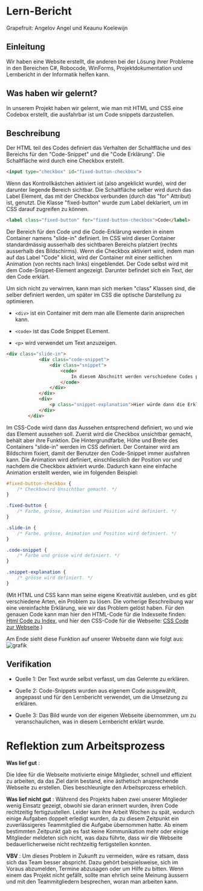 # Lern-Bericht

Grapefruit: Angelov Angel und Keaunu Koelewijn

## Einleitung
Wir haben eine Website erstellt, die anderen bei der Lösung ihrer Probleme in den Bereichen C#, Robocode, WinForms, Projektdokumentation und Lernbericht in der Informatik helfen kann.

## Was haben wir gelernt?

In unserem Projekt haben wir gelernt, wie man mit HTML und CSS eine Codebox erstellt, die ausfahrbar ist um Code snippets darzustellen.

## Beschreibung

Der HTML teil des Codes definiert das Verhalten der Schaltfläche und des Bereichs für den "Code-Snippet" und die "Code Erklärung". Die Schaltfläche wird durch eine Checkbox erstellt.

```html
<input type="checkbox" id="fixed-button-checkbox">
```

Wenn das Kontrollkästchen aktiviert ist (also angeklickt wurde), wird der darunter liegende Bereich sichtbar. Die Schaltfläche selber wird durch das Label Element, das mit der Checkbox verbunden (durch das "for" Attribut) ist, genutzt. Die Klasse "fixed-button" wurde zum Label deklariert, um im CSS darauf zugreifen zu können.

```html
<label class="fixed-button" for="fixed-button-checkbox">Code</label>
```



Der Bereich für den Code und die Code-Erklärung werden in einem Container namens "slide-in" definiert. Im CSS wird dieser Container standardmässig ausserhalb des sichtbaren Bereichs platziert (rechts ausserhalb des Bildschirms). Wenn die Checkbox aktiviert wird, indem man auf das Label "Code" klickt, wird der Container mit einer seitlichen Animation (von rechts nach links) eingeblendet. Der Code selbst wird mit dem Code-Snippet-Element angezeigt. Darunter befindet sich ein Text, der den Code erklärt.

Um sich nicht zu verwirren, kann man sich merken "class" Klassen sind, die selber definiert werden, um später im CSS die optische Darstellung zu optimieren.

* ```<div>``` ist ein Container mit dem man alle Elemente darin ansprechen kann.

* ```<code>``` ist das Code Snippet ELement.

* ```<p>``` wird verwendet um Text anzuzeigen.

```html
<div class="slide-in">
            <div class="code-snippet">
                <div class="snippet">
                    <code>
                        In diesem Abschnitt werden verschiedene Codes präsentiert.
                    </code>
                </div>
            </div>
            <div>
                <p class="snippet-explanation">Hier würde dann die Erklärung des entsprechenden Codes stehen.</p>
            </div>
        </div>
```



Im CSS-Code wird dann das Aussehen entsprechend definiert, wo und wie das Element aussehen soll. Zuerst wird die Checkbox unsichtbar gemacht, behält aber ihre Funktion. Die Hintergrundfarbe, Höhe und Breite des Containers "slide-in" werden im CSS definiert. Der Container wird am Bildschirm fixiert, damit der Benutzer den Code-Snippet immer ausfahren kann. Die Animation wird definiert, einschliesslich der Position vor und nachdem die Checkbox aktiviert wurde. Dadurch kann eine einfache Animation erstellt werden, wie im folgenden Beispiel:

```css
#fixed-button-checkbox {
    /* Checkbowird Unsichtbar gemacht. */
}

.fixed-button {
    /* Farbe, grösse, Animation und Position wird definiert. */
}

.slide-in {
    /* Farbe, grösse, Animation und Position wird definiert. */
}

.code-snippet {
    /* Farbe und grösse wird definiert. */
}

.snippet-explanation {
    /* grösse wird definiert. */
} 

```

(Mit HTML und CSS kann man seine eigene Kreativität ausleben, und es gibt verschiedene Arten, ein Problem zu lösen. Die vorherige Beschreibung war eine vereinfachte Erklärung, wie wir das Problem gelöst haben. Für den genauen Code kann man hier den HTML-Code für die Indexseite finden: [Html Code zu Index](https://github.com/Kurizaki/LA1600/blob/main/index.html), und hier den CSS-Code für die Webseite: [CSS Code zur Webseite](https://github.com/Kurizaki/LA1600/blob/main/style.css).)



Am Ende sieht diese Funktion auf unserer Webseite dann wie folgt aus:
![grafik](https://github.com/Kurizaki/LA1600/assets/110892283/15bc65c5-e97e-47a8-87e0-2cdb45a8b8d5)




## Verifikation

* Quelle 1: Der Text wurde selbst verfasst, um das Gelernte zu erklären.

* Quelle 2: Code-Snippets wurden aus eigenem Code ausgewählt, angepasst und für den Lernbericht verwendet, um die Umsetzung zu erklären.

* Quelle 3: Das Bild wurde von der eigenen Webseite übernommen, um zu veranschaulichen, was in diesem Lernbericht erklärt wurde.

# Reflektion zum Arbeitsprozess

**Was lief gut** :

Die Idee für die Webseite motivierte einige Mitglieder, schnell und effizient zu arbeiten, da das Ziel darin bestand, eine ästhetisch ansprechende Webseite zu erstellen. Dies beschleunigte den Arbeitsprozess erheblich.

**Was lief nicht gut** :
Während des Projekts haben zwei unserer Mitglieder wenig Einsatz gezeigt, obwohl sie daran erinnert wurden, ihren Code rechtzeitig fertigzustellen. Leider kam ihre Arbeit Wochen zu spät, wodurch einige Aufgaben doppelt erledigt wurden, da zu diesem Zeitpunkt ein zuverlässigeres Teammitglied die Aufgabe übernommen hatte. Ab einem bestimmten Zeitpunkt gab es fast keine Kommunikation mehr oder einige Mitglieder meldeten sich nicht, was dazu führte, dass wir die Webseite bedauerlicherweise nicht rechtzeitig fertigstellen konnten.

**VBV** :
Um dieses Problem in Zukunft zu vermeiden, wäre es ratsam, dass sich das Team besser abspricht. Dazu gehört beispielsweise, sich im Voraus abzumelden, Termine abzusagen oder um Hilfe zu bitten. Wenn einem das Projekt nicht gefällt, sollte man ehrlich seine Meinung äussern und mit den Teammitgliedern besprechen, woran man arbeiten kann.



